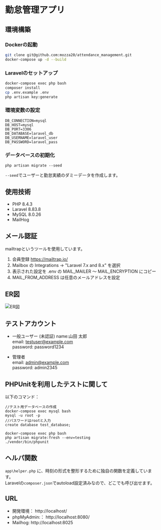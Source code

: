 # 勤怠管理アプリ


## 環境構築

### Dockerの起動
 ```bash
git clone git@github.com:mozza20/attendance_management.git
docker-compose up -d --build
```

### Laravelのセットアップ
 ```bash
docker-compose exec php bash  
composer install   
cp .env.example .env  
php artisan key:generate  
```

### 環境変数の設定
```env
DB_CONNECTION=mysql  
DB_HOST=mysql  
DB_PORT=3306  
DB_DATABASE=laravel_db  
DB_USERNAME=laravel_user  
DB_PASSWORD=laravel_pass
``` 

### データベースの初期化
```
php artisan migrate --seed
```
```--seed```でユーザーと勤怠実績のダミーデータを作成します。

## 使用技術
- PHP 8.4.3
- Laravel 8.83.8
- MySQL 8.0.26
- MailHog

## メール認証
mailtrapというツールを使用しています。
1. 会員登録 https://mailtrap.io/
2. Mailbox の Integrations → "Laravel 7.x and 8.x" を選択
3. 表示された設定を .env の MAIL_MAILER ～ MAIL_ENCRYPTION にコピー
4. MAIL_FROM_ADDRESS は任意のメールアドレスを設定  
  

## ER図

![ER図](docs/images/Attendance_management.drawio.png)


## テストアカウント

- 一般ユーザー (未認証)
name:山田 太郎  
email: testuser@example.com  
password: password1234  

- 管理者  
email: admin@example.com  
password: admin2345  

## PHPUnitを利用したテストに関して
以下のコマンド：
```
//テスト用データベースの作成
docker-compose exec mysql bash
mysql -u root -p
//パスワードはrootと入力
create database test_database;

docker-compose exec php bash
php artisan migrate:fresh --env=testing
./vendor/bin/phpunit
```

## ヘルパ関数
`app\helper.php` に、時刻の形式を整形するために独自の関数を定義しています。  
Laravelの`composer.json`でautoload設定済みなので、どこでも呼び出せます。


## URL

- 開発環境： http://localhost/
- phpMyAdmin:： http://localhost:8080/
- Mailhog: http://localhost:8025

